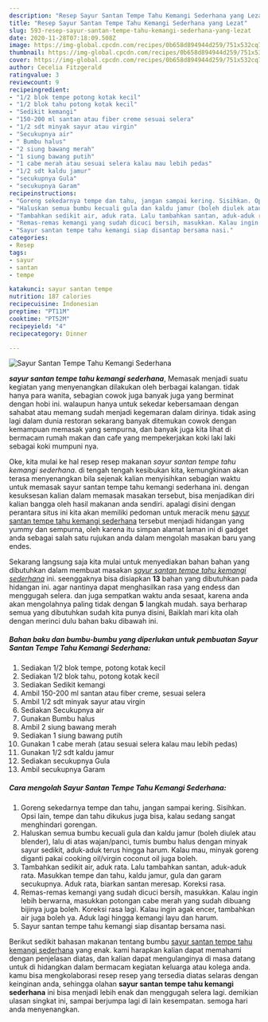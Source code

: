 ```yaml
---
description: "Resep Sayur Santan Tempe Tahu Kemangi Sederhana yang Lezat"
title: "Resep Sayur Santan Tempe Tahu Kemangi Sederhana yang Lezat"
slug: 593-resep-sayur-santan-tempe-tahu-kemangi-sederhana-yang-lezat
date: 2020-11-28T07:18:09.508Z
image: https://img-global.cpcdn.com/recipes/0b658d894944d259/751x532cq70/sayur-santan-tempe-tahu-kemangi-sederhana-foto-resep-utama.jpg
thumbnail: https://img-global.cpcdn.com/recipes/0b658d894944d259/751x532cq70/sayur-santan-tempe-tahu-kemangi-sederhana-foto-resep-utama.jpg
cover: https://img-global.cpcdn.com/recipes/0b658d894944d259/751x532cq70/sayur-santan-tempe-tahu-kemangi-sederhana-foto-resep-utama.jpg
author: Cecelia Fitzgerald
ratingvalue: 3
reviewcount: 9
recipeingredient:
- "1/2 blok tempe potong kotak kecil"
- "1/2 blok tahu potong kotak kecil"
- "Sedikit kemangi"
- "150-200 ml santan atau fiber creme sesuai selera"
- "1/2 sdt minyak sayur atau virgin"
- "Secukupnya air"
- " Bumbu halus"
- "2 siung bawang merah"
- "1 siung bawang putih"
- "1 cabe merah atau sesuai selera kalau mau lebih pedas"
- "1/2 sdt kaldu jamur"
- "secukupnya Gula"
- "secukupnya Garam"
recipeinstructions:
- "Goreng sekedarnya tempe dan tahu, jangan sampai kering. Sisihkan. Opsi lain, tempe dan tahu dikukus juga bisa, kalau sedang sangat menghindari gorengan."
- "Haluskan semua bumbu kecuali gula dan kaldu jamur (boleh diulek atau blender), lalu di atas wajan/panci, tumis bumbu halus dengan minyak sayur sedikit, aduk-aduk terus hingga harum. Kalau mau, minyak goreng diganti pakai cooking oil/virgin coconut oil juga boleh."
- "Tambahkan sedikit air, aduk rata. Lalu tambahkan santan, aduk-aduk rata. Masukkan tempe dan tahu, kaldu jamur, gula dan garam secukupnya. Aduk rata, biarkan santan meresap. Koreksi rasa."
- "Remas-remas kemangi yang sudah dicuci bersih, masukkan. Kalau ingin lebih berwarna, masukkan potongan cabe merah yang sudah dibuang bijinya juga boleh. Koreksi rasa lagi. Kalau ingin agak encer, tambahkan air juga boleh ya. Aduk lagi hingga kemangi layu dan harum."
- "Sayur santan tempe tahu kemangi siap disantap bersama nasi."
categories:
- Resep
tags:
- sayur
- santan
- tempe

katakunci: sayur santan tempe 
nutrition: 187 calories
recipecuisine: Indonesian
preptime: "PT11M"
cooktime: "PT52M"
recipeyield: "4"
recipecategory: Dinner

---
```



![Sayur Santan Tempe Tahu Kemangi Sederhana](https://img-global.cpcdn.com/recipes/0b658d894944d259/751x532cq70/sayur-santan-tempe-tahu-kemangi-sederhana-foto-resep-utama.jpg)

<b><i>sayur santan tempe tahu kemangi sederhana</i></b>, Memasak menjadi suatu kegiatan yang menyenangkan dilakukan oleh berbagai kalangan. tidak hanya para wanita, sebagian cowok juga banyak juga yang berminat dengan hobi ini. walaupun hanya untuk sekedar kebersamaan dengan sahabat atau memang sudah menjadi kegemaran dalam dirinya. tidak asing lagi dalam dunia restoran sekarang banyak ditemukan cowok dengan kemampuan memasak yang sempurna, dan banyak juga kita lihat di bermacam rumah makan dan cafe yang mempekerjakan koki laki laki sebagai koki mumpuni nya.



Oke, kita mulai ke hal resep resep makanan <i>sayur santan tempe tahu kemangi sederhana</i>. di tengah tengah kesibukan kita, kemungkinan akan terasa menyenangkan bila sejenak kalian menyisihkan sebagian waktu untuk memasak sayur santan tempe tahu kemangi sederhana ini. dengan kesuksesan kalian dalam memasak masakan tersebut, bisa menjadikan diri kalian bangga oleh hasil makanan anda sendiri. apalagi disini dengan perantara situs ini kita akan memiliki pedoman untuk meracik menu <u>sayur santan tempe tahu kemangi sederhana</u> tersebut menjadi hidangan yang yummy dan sempurna, oleh karena itu simpan alamat laman ini di gadget anda sebagai salah satu rujukan anda dalam mengolah masakan baru yang endes.


Sekarang langsung saja kita mulai untuk menyediakan bahan bahan yang dibutuhkan dalam membuat masakan <u><i>sayur santan tempe tahu kemangi sederhana</i></u> ini. seenggaknya bisa disiapkan <b>13</b> bahan yang dibutuhkan pada hidangan ini. agar nantinya dapat menghasilkan rasa yang endess dan menggugah selera. dan juga sempatkan waktu anda sesaat, karena anda akan mengolahnya paling tidak dengan <b>5</b> langkah mudah. saya berharap semua yang dibutuhkan sudah kita punya disini, Baiklah mari kita olah dengan merinci dulu bahan baku dibawah ini.

<!--inarticleads1-->

##### Bahan baku dan bumbu-bumbu yang diperlukan untuk pembuatan Sayur Santan Tempe Tahu Kemangi Sederhana:

1. Sediakan 1/2 blok tempe, potong kotak kecil
1. Sediakan 1/2 blok tahu, potong kotak kecil
1. Sediakan Sedikit kemangi
1. Ambil 150-200 ml santan atau fiber creme, sesuai selera
1. Ambil 1/2 sdt minyak sayur atau virgin
1. Sediakan Secukupnya air
1. Gunakan  Bumbu halus
1. Ambil 2 siung bawang merah
1. Sediakan 1 siung bawang putih
1. Gunakan 1 cabe merah (atau sesuai selera kalau mau lebih pedas)
1. Gunakan 1/2 sdt kaldu jamur
1. Sediakan secukupnya Gula
1. Ambil secukupnya Garam




<!--inarticleads2-->

##### Cara mengolah Sayur Santan Tempe Tahu Kemangi Sederhana:

1. Goreng sekedarnya tempe dan tahu, jangan sampai kering. Sisihkan. Opsi lain, tempe dan tahu dikukus juga bisa, kalau sedang sangat menghindari gorengan.
1. Haluskan semua bumbu kecuali gula dan kaldu jamur (boleh diulek atau blender), lalu di atas wajan/panci, tumis bumbu halus dengan minyak sayur sedikit, aduk-aduk terus hingga harum. Kalau mau, minyak goreng diganti pakai cooking oil/virgin coconut oil juga boleh.
1. Tambahkan sedikit air, aduk rata. Lalu tambahkan santan, aduk-aduk rata. Masukkan tempe dan tahu, kaldu jamur, gula dan garam secukupnya. Aduk rata, biarkan santan meresap. Koreksi rasa.
1. Remas-remas kemangi yang sudah dicuci bersih, masukkan. Kalau ingin lebih berwarna, masukkan potongan cabe merah yang sudah dibuang bijinya juga boleh. Koreksi rasa lagi. Kalau ingin agak encer, tambahkan air juga boleh ya. Aduk lagi hingga kemangi layu dan harum.
1. Sayur santan tempe tahu kemangi siap disantap bersama nasi.




Berikut sedikit bahasan makanan tentang bumbu <u>sayur santan tempe tahu kemangi sederhana</u> yang enak. kami harapkan kalian dapat memahami dengan penjelasan diatas, dan kalian dapat mengulanginya di masa datang untuk di hidangkan dalam bermacam kegiatan keluarga atau kolega anda. kamu bisa mengkolaborasi resep resep yang tersedia diatas selaras dengan keinginan anda, sehingga olahan <b>sayur santan tempe tahu kemangi sederhana</b> ini bisa menjadi lebih enak dan menggugah selera lagi. demikian ulasan singkat ini, sampai berjumpa lagi di lain kesempatan. semoga hari anda menyenangkan.

